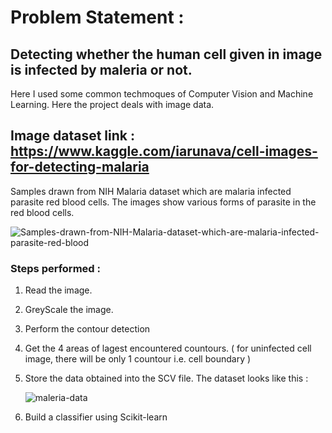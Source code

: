 # Problem Statement :
## Detecting whether the human cell given in image is infected by maleria or not.

Here I used some common techmoques of Computer Vision and Machine Learning.
Here the project deals with image data.

## Image dataset link : https://www.kaggle.com/iarunava/cell-images-for-detecting-malaria

Samples drawn from NIH Malaria dataset which are malaria infected parasite red blood cells. The images show various forms of parasite in the red blood cells.

![Samples-drawn-from-NIH-Malaria-dataset-which-are-malaria-infected-parasite-red-blood](https://user-images.githubusercontent.com/19407823/94339059-ad31cc80-0014-11eb-9a1b-b8adb3c35cbd.jpg)

### Steps performed : 

1. Read the image.
2. GreyScale the image.
3. Perform the contour detection
4. Get the 4 areas of lagest encountered countours.
  ( for uninfected cell image, there will be only 1 countour i.e. cell boundary )
  
5. Store the data obtained into the SCV file.
   The dataset looks like this : 
   
   ![maleria-data](https://user-images.githubusercontent.com/19407823/94339271-4c0af880-0016-11eb-925c-80252418b7d6.PNG)
   <br>
6. Build a classifier using Scikit-learn


